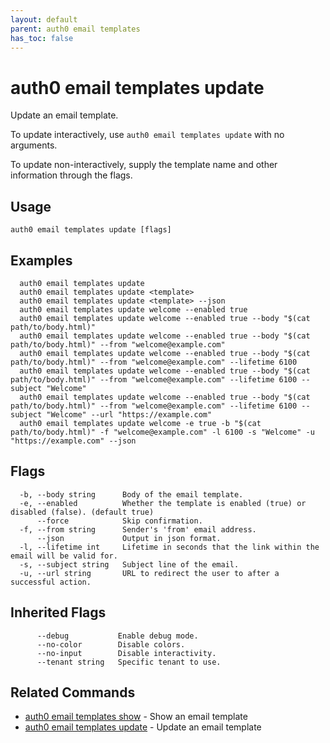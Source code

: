 ```yaml
---
layout: default
parent: auth0 email templates
has_toc: false
---
```

# auth0 email templates update

Update an email template.

To update interactively, use `auth0 email templates update` with no arguments.

To update non-interactively, supply the template name and other information through the flags.

## Usage
```
auth0 email templates update [flags]
```

## Examples

```
  auth0 email templates update
  auth0 email templates update <template>
  auth0 email templates update <template> --json
  auth0 email templates update welcome --enabled true
  auth0 email templates update welcome --enabled true --body "$(cat path/to/body.html)"
  auth0 email templates update welcome --enabled true --body "$(cat path/to/body.html)" --from "welcome@example.com"
  auth0 email templates update welcome --enabled true --body "$(cat path/to/body.html)" --from "welcome@example.com" --lifetime 6100
  auth0 email templates update welcome --enabled true --body "$(cat path/to/body.html)" --from "welcome@example.com" --lifetime 6100 --subject "Welcome"
  auth0 email templates update welcome --enabled true --body "$(cat path/to/body.html)" --from "welcome@example.com" --lifetime 6100 --subject "Welcome" --url "https://example.com"
  auth0 email templates update welcome -e true -b "$(cat path/to/body.html)" -f "welcome@example.com" -l 6100 -s "Welcome" -u "https://example.com" --json
```


## Flags

```
  -b, --body string      Body of the email template.
  -e, --enabled          Whether the template is enabled (true) or disabled (false). (default true)
      --force            Skip confirmation.
  -f, --from string      Sender's 'from' email address.
      --json             Output in json format.
  -l, --lifetime int     Lifetime in seconds that the link within the email will be valid for.
  -s, --subject string   Subject line of the email.
  -u, --url string       URL to redirect the user to after a successful action.
```


## Inherited Flags

```
      --debug           Enable debug mode.
      --no-color        Disable colors.
      --no-input        Disable interactivity.
      --tenant string   Specific tenant to use.
```


## Related Commands

- [auth0 email templates show](auth0_email_templates_show.md) - Show an email template
- [auth0 email templates update](auth0_email_templates_update.md) - Update an email template


